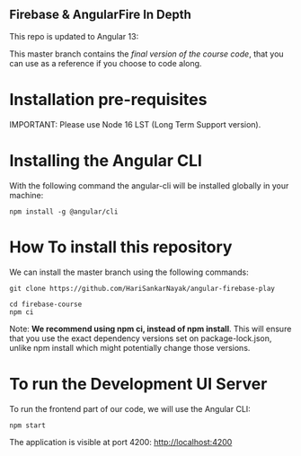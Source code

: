 
## Firebase & AngularFire In Depth 


This repo is updated to Angular 13:

This master branch contains the *final version of the course code*, that you can use as a reference if you choose to code along. 

# Installation pre-requisites

IMPORTANT: Please use Node 16 LST (Long Term Support version).

# Installing the Angular CLI

With the following command the angular-cli will be installed globally in your machine:

    npm install -g @angular/cli 

# How To install this repository

We can install the master branch using the following commands:

    git clone https://github.com/HariSankarNayak/angular-firebase-play

    cd firebase-course
    npm ci

Note: **We recommend using npm ci, instead of npm install**. This will ensure that you use the exact dependency versions set on package-lock.json, unlike npm install which might potentially change those versions.

# To run the Development UI Server

To run the frontend part of our code, we will use the Angular CLI:

    npm start 

The application is visible at port 4200: [http://localhost:4200](http://localhost:4200)
